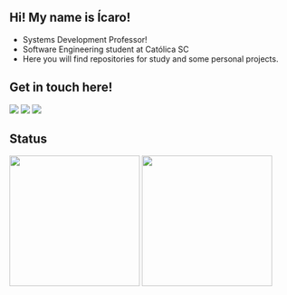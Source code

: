 ## Hi! My name is Ícaro! 

- Systems Development Professor!
- Software Engineering student at Católica SC
- Here you will find repositories for study and some personal projects.

## Get in touch here! 

<div> 
    <a href="mailto:icaro.botelho@catolicasc.edu.br" target="_blank"><img src="https://img.shields.io/badge/-Outlook-%230077B5?style=for-the-badge&logo=microsoft-outlook&logoColor=white"/></a>
    <a href="mailto:icarobotelhosocial@gmail.com" target="_blank"><img src="https://img.shields.io/badge/-Gmail-%23D14836?style=for-the-badge&logo=gmail&logoColor=white"/></a>
    <a href="https://www.linkedin.com/in/icarocbotelho/" target="_blank"><img src="https://img.shields.io/badge/-LinkedIn-%230077B5?style=for-the-badge&logo=linkedin&logoColor=white"/></a>
</div>

## Status 

<div>
    <img height="230em" src="https://github-readme-stats.vercel.app/api?username=icrcode&show_icons=true&theme=github_dark&count_private=true"/>
    <img height="230em" src="https://github-readme-stats.vercel.app/api/top-langs/?username=icrcode&layout=compact&langs_count=16&theme=prussian"/>
</div>
